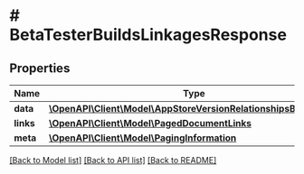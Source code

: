 # # BetaTesterBuildsLinkagesResponse

## Properties

Name | Type | Description | Notes
------------ | ------------- | ------------- | -------------
**data** | [**\OpenAPI\Client\Model\AppStoreVersionRelationshipsBuildData[]**](AppStoreVersionRelationshipsBuildData.md) |  | 
**links** | [**\OpenAPI\Client\Model\PagedDocumentLinks**](PagedDocumentLinks.md) |  | 
**meta** | [**\OpenAPI\Client\Model\PagingInformation**](PagingInformation.md) |  | [optional] 

[[Back to Model list]](../../README.md#documentation-for-models) [[Back to API list]](../../README.md#documentation-for-api-endpoints) [[Back to README]](../../README.md)



